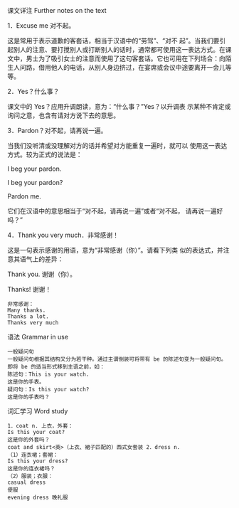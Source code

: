 课文详注 Further notes on the text

1．Excuse me 对不起。

这是常用于表示道歉的客套话，相当于汉语中的“劳驾”、“对不
起”。当我们要引起别人的注意、要打搅别人或打断别人的话时，通常都可使用这一表达方式。在课文中，男士为了吸引女士的注意而使用了这句客套话。它也可用在下列场合：向陌生人问路，借用他人的电话，从别人身边挤过，在宴席或会议中途要离开一会儿等等。

2．Yes？什么事？

课文中的 Yes？应用升调朗读，意为：“什么事？”Yes？以升调表
示某种不肯定或询问之意，也含有请对方说下去的意思。

3．Pardon？对不起，请再说一遍。

当我们没听清或没理解对方的话并希望对方能重复一遍时，就可以
使用这一表达方式。较为正式的说法是：

I beg your pardon. 

I beg your pardon? 

Pardon me. 

它们在汉语中的意思相当于“对不起，请再说一遍”或者“对不起，
请再说一遍好吗？”

4．Thank you very much．非常感谢！

这是一句表示感谢的用语，意为“非常感谢（你）”。请看下列类
似的表达式，并注意其语气上的差异：

Thank you. 谢谢（你）。

Thanks! 谢谢！

```
非常感谢：
Many thanks.
Thanks a lot.
Thanks very much
```
语法 Grammar in use  
```
一般疑问句
一般疑问句根据其结构又分为若干种。通过主谓倒装可将带有 be 的陈述句变为一般疑问句。即将 be 的适当形式移到主语之前，如：
陈述句：This is your watch. 
这是你的手表。
疑问句：Is this your watch? 
这是你的手表吗？
```
词汇学习 Word study
```
1．coat n. 上衣，外套：
Is this your coat? 
这是你的外套吗？
coat and skirt<英>（上衣、裙子匹配的）西式女套装 2．dress n. 
（1）连衣裙；套裙：
Is this your dress?
这是你的连衣裙吗？
（2）服装；衣服：
casual dress
便服
evening dress 晚礼服
```